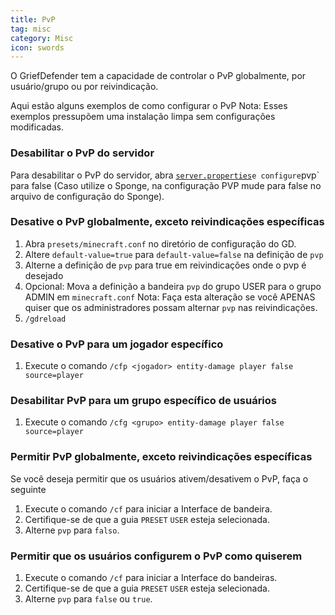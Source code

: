 ```yaml
---
title: PvP
tag: misc
category: Misc
icon: swords
---
```


O GriefDefender tem a capacidade de controlar o PvP globalmente, por usuário/grupo ou por reivindicação.

Aqui estão alguns exemplos de como configurar o PvP
Nota: Esses exemplos pressupõem uma instalação limpa sem configurações modificadas.

### Desabilitar o PvP do servidor
Para desabilitar o PvP do servidor, abra [`server.properties`](https://minecraft.fandom.com/wiki/Server.properties)` e configure `pvp` para false (Caso utilize o Sponge, na configuração PVP mude para false no arquivo de configuração do Sponge).

### Desative o PvP globalmente, exceto reivindicações específicas

1. Abra `presets/minecraft.conf` no diretório de configuração do GD.
2. Altere `default-value=true` para `default-value=false` na definição de `pvp`
3. Alterne a definição de `pvp` para true em reivindicações onde o pvp é desejado
4. Opcional: Mova a definição a bandeira `pvp` do grupo USER para o grupo ADMIN em `minecraft.conf`
Nota: Faça esta alteração se você APENAS quiser que os administradores possam alternar `pvp` nas reivindicações.
5. `/gdreload`

### Desative o PvP para um jogador específico

1. Execute o comando `/cfp <jogador> entity-damage player false source=player`

### Desabilitar PvP para um grupo específico de usuários

1. Execute o comando `/cfg <grupo> entity-damage player false source=player` 

### Permitir PvP globalmente, exceto reivindicações específicas

Se você deseja permitir que os usuários ativem/desativem o PvP, faça o seguinte
1. Execute o comando `/cf` para iniciar a Interface de bandeira.
2. Certifique-se de que a guia `PRESET` `USER` esteja selecionada.
3. Alterne `pvp` para `falso`.

### Permitir que os usuários configurem o PvP como quiserem

1. Execute o comando `/cf` para iniciar a Interface do bandeiras.
2. Certifique-se de que a guia `PRESET` `USER` esteja selecionada.
3. Alterne `pvp` para `false` ou `true`.


